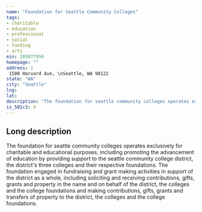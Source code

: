 ```yaml
---
name: "Foundation for Seattle Community Colleges"
tags:
- charitable
- education
- professional
- social
- funding
- arts
ein: 205077956
homepage: ""
address: |
 1500 Harvard Ave, \nSeattle, WA 98122
state: "WA"
city: "Seattle"
lng: 
lat: 
description: "The foundation for seattle community colleges operates exclusively for charitable and educational purposes, including promoting the advancement of education by providing support to the seattle community college district, the district's three colleges and their respective foundations. "
is_501c3: X
---
```


## Long description

The foundation for seattle community colleges operates exclusively for charitable and educational purposes, including promoting the advancement of education by providing support to the seattle community college district, the district's three colleges and their respective foundations. The foundation engaged in fundraising and grant making activities in support of the district as a whole, including soliciting and receiving contributions, gifts, grants and property in the name and on behalf of the district, the colleges and the college foundations and making contributions, gifts, grants and transfers of property to the district, the colleges and the college foundations. 
